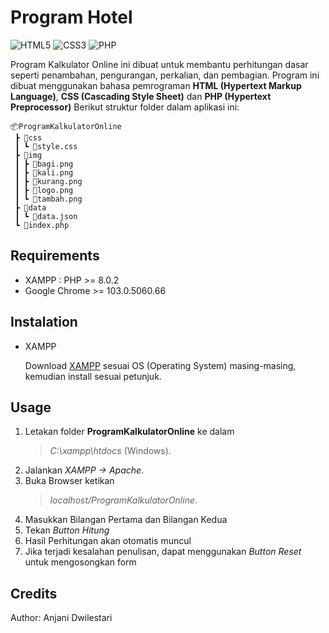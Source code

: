 # Program Hotel

<img alt="HTML5" src="https://img.shields.io/badge/html5%20-%23E34F26.svg?&style=for-the-badge&logo=html5&logoColor=white"/> 
<img alt="CSS3" src="https://img.shields.io/badge/css3%20-%231572B6.svg?&style=for-the-badge&logo=css3&logoColor=white"/>
<img alt="PHP" src="https://img.shields.io/badge/php-%23777BB4.svg?&style=for-the-badge&logo=php&logoColor=white"/>

Program Kalkulator Online ini dibuat untuk membantu perhitungan dasar seperti penambahan, pengurangan, perkalian, dan pembagian. Program ini dibuat menggunakan bahasa pemrograman **HTML (Hypertext Markup Language)**, **CSS (Cascading Style Sheet)** dan **PHP (Hypertext Preprocessor)**
Berikut struktur folder dalam aplikasi ini:

```
📦ProgramKalkulatorOnline
 ┣ 📂css
 ┃ ┗ 📜style.css
 ┣ 📂img
 ┃ ┣ 📜bagi.png
 ┃ ┣ 📜kali.png
 ┃ ┣ 📜kurang.png
 ┃ ┣ 📜logo.png
 ┃ ┗ 📜tambah.png
 ┣ 📂data
 ┃ ┗ 📜data.json
 ┗ 📜index.php
```

## Requirements

- XAMPP : PHP >= 8.0.2
- Google Chrome >= 103.0.5060.66

## Instalation

- XAMPP

  Download [XAMPP](https://www.apachefriends.org/download.html) sesuai OS (Operating System) masing-masing, kemudian install sesuai petunjuk.

## Usage

1. Letakan folder **ProgramKalkulatorOnline** ke dalam
   > _C:\xampp\htdocs_ (Windows).
2. Jalankan _XAMPP -> Apache_.
3. Buka Browser ketikan
   > _localhost/ProgramKalkulatorOnline_.
4. Masukkan Bilangan Pertama dan Bilangan Kedua
5. Tekan _Button Hitung_
6. Hasil Perhitungan akan otomatis muncul
7. Jika terjadi kesalahan penulisan, dapat menggunakan _Button Reset_ untuk mengosongkan form

## Credits

Author: Anjani Dwilestari
